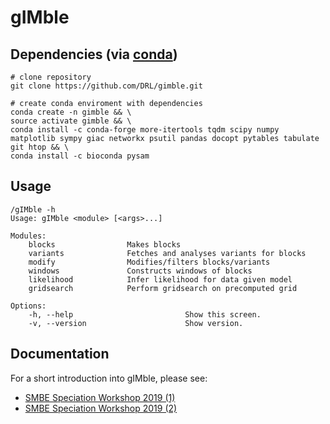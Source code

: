 gIMble
=========

Dependencies (via [conda](https://conda.io/miniconda.html))
-------

```
# clone repository
git clone https://github.com/DRL/gimble.git

# create conda enviroment with dependencies
conda create -n gimble && \
source activate gimble && \
conda install -c conda-forge more-itertools tqdm scipy numpy matplotlib sympy giac networkx psutil pandas docopt pytables tabulate git htop && \
conda install -c bioconda pysam 
```

Usage
-----

```
/gIMble -h
Usage: gIMble <module> [<args>...]

Modules:
    blocks                Makes blocks
    variants              Fetches and analyses variants for blocks
    modify                Modifies/filters blocks/variants
    windows               Constructs windows of blocks
    likelihood            Infer likelihood for data given model
    gridsearch            Perform gridsearch on precomputed grid

Options:
    -h, --help                         Show this screen.
    -v, --version                      Show version.
```

Documentation
-------------

For a short introduction into gIMble, please see:
- [SMBE Speciation Workshop 2019 (1)](https://github.com/DRL/SMBE-SGE-2019/blob/master/Session_3/README.md)
- [SMBE Speciation Workshop 2019 (2)](https://github.com/DRL/SMBE-SGE-2019/blob/master/Session_4/README.md)
